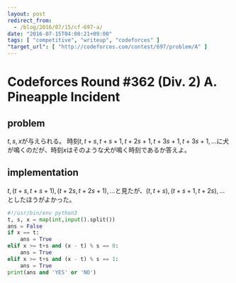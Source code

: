 ```yaml
---
layout: post
redirect_from:
  - /blog/2016/07/15/cf-697-a/
date: "2016-07-15T04:00:21+09:00"
tags: [ "competitive", "writeup", "codeforces" ]
"target_url": [ "http://codeforces.com/contest/697/problem/A" ]
---
```


# Codeforces Round #362 (Div. 2) A. Pineapple Incident

## problem

$t,s,x$が与えられる。
時刻$t, t+s, t+s+1, t+2s+1, t+3s+1, t+3s+1, \dots$に犬が鳴くのだが、時刻$x$はそのような犬が鳴く時刻であるか答えよ。

## implementation

$t, (t+s, t+s+1), (t+2s, t+2s+1), \dots$と見たが、$(t, t+s), (t+s+1, t+2s), \dots$としたほうがよかった。

``` python
#!/usr/bin/env python3
t, s, x = map(int,input().split())
ans = False
if x == t:
    ans = True
elif x >= t+s and (x - t) % s == 0:
    ans = True
elif x >= t+s and (x - t) % s == 1:
    ans = True
print(ans and 'YES' or 'NO')
```
